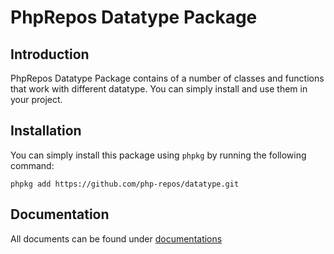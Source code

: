 # PhpRepos Datatype Package

## Introduction

PhpRepos Datatype Package contains of a number of classes and functions that work with different datatype. 
You can simply install and use them in your project.

## Installation

You can simply install this package using `phpkg` by running the following command:

```shell
phpkg add https://github.com/php-repos/datatype.git
```

## Documentation

All documents can be found under [documentations](https://phpkg.com/packages/datatype/documentations/getting-started)
